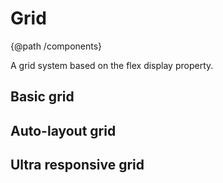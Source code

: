 # Grid

{@path /components}

A grid system based on the flex display property.

## Basic grid

<demo-view path="docs/layout/grid-demo/grid-demo-basic">
  <grid-demo-basic></grid-demo-basic>
</demo-view>

## Auto-layout grid

<demo-view path="docs/layout/grid-demo/grid-demo-auto-layout">
  <aui-grid-demo-auto-layout></aui-grid-demo-auto-layout>
</demo-view>

## Ultra responsive grid

<demo-view path="docs/layout/grid-demo/grid-demo-responsive">
  <grid-demo-responsive></grid-demo-responsive>
</demo-view>
